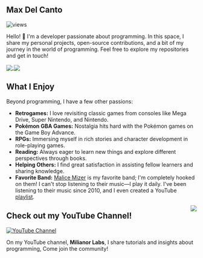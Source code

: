 ## Max Del Canto

![views](https://komarev.com/ghpvc/?username=maxmx03&color=c678dd)

Hello! 👋 I'm a developer passionate about programming. In this space, I share my personal projects, open-source contributions, and a bit of my journey in the world of programming. Feel free to explore my repositories and get in touch!

<a href="https://github.com/anuraghazra/github-readme-stats">
  <img align="center" src="https://github-readme-stats.vercel.app/api?username=maxmx03&bg_color=1c1f24&title_color=c678dd&text_color=a9a1e1&border_color=c678dd" />
</a>
<a href="https://github.com/anuraghazra/github-readme-stats">
  <img align="center" src="https://github-readme-stats.vercel.app/api/top-langs/?username=maxmx03&layout=compact&bg_color=1c1f24&title_color=c678dd&text_color=bbc2cf&border_color=c678dd&langs_count=10&exclude_repo=milianor-vim,nvim-ide-do-zero,curso-lua" />
</a>

## What I Enjoy

Beyond programming, I have a few other passions:

* **Retrogames:** I love revisiting classic games from consoles like Mega Drive, Super Nintendo, and Nintendo.
* **Pokémon GBA Games:** Nostalgia hits hard with the Pokémon games on the Game Boy Advance.
* **RPGs:** Immersing myself in rich stories and character development in role-playing games.
* **Reading:** Always eager to learn new things and explore different perspectives through books.
* **Helping Others:** I find great satisfaction in assisting fellow learners and sharing knowledge.
* **Favorite Band:** [Malice Mizer](https://en.wikipedia.org/wiki/Malice_Mizer) is my favorite band; I'm completely hooked on them! I can't stop listening to their music—I play it daily. I've been listening to their music since 2010, and I even created a YouTube [playlist](https://youtube.com/playlist?list=PLRQTSis2KT5FiaOC7_yi2MMA-4og0g12Q&si=_KPdnE5DahTQG6bB).

<a href="https://youtu.be/0R4jIyg12YY?si=wbmR2S_bMxUicQtu">
 <img src="https://github.com/user-attachments/assets/34f05dba-7221-4a3b-8436-6d53ce49f9ec" align="right">
</a>

## Check out my YouTube Channel!

[![YouTube Channel](https://img.shields.io/badge/YouTube-Milianor%20Labs-c678dd?style=for-the-badge&logo=youtube&logoColor=bbc2cf)](https://www.youtube.com/channel/UCITtX6ezIfzuDK3iR5DrbsA)

On my YouTube channel, **Milianor Labs**, I share tutorials and insights about programming, Come join the community!
